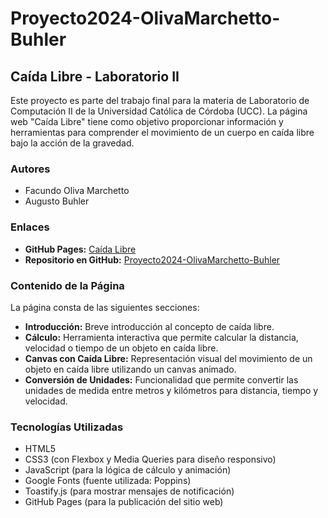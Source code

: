 # Proyecto2024-OlivaMarchetto-Buhler

## Caída Libre - Laboratorio II

Este proyecto es parte del trabajo final para la materia de Laboratorio de Computación II de la Universidad Católica de Córdoba (UCC). La página web "Caída Libre" tiene como objetivo proporcionar información y herramientas para comprender el movimiento de un cuerpo en caída libre bajo la acción de la gravedad.

### Autores
- Facundo Oliva Marchetto
- Augusto Buhler

### Enlaces
- **GitHub Pages:** [Caída Libre](https://ucc-labcompu2.github.io/Proyecto2024-OlivaMarchetto-Buhler/)
- **Repositorio en GitHub:** [Proyecto2024-OlivaMarchetto-Buhler](https://github.com/facu-olivam/Proyecto2024-OlivaMarchetto-Buhler)

### Contenido de la Página
La página consta de las siguientes secciones:
- **Introducción:** Breve introducción al concepto de caída libre.
- **Cálculo:** Herramienta interactiva que permite calcular la distancia, velocidad o tiempo de un objeto en caída libre.
- **Canvas con Caída Libre:** Representación visual del movimiento de un objeto en caída libre utilizando un canvas animado.
- **Conversión de Unidades:** Funcionalidad que permite convertir las unidades de medida entre metros y kilómetros para distancia, tiempo y velocidad.

### Tecnologías Utilizadas
- HTML5
- CSS3 (con Flexbox y Media Queries para diseño responsivo)
- JavaScript (para la lógica de cálculo y animación)
- Google Fonts (fuente utilizada: Poppins)
- Toastify.js (para mostrar mensajes de notificación)
- GitHub Pages (para la publicación del sitio web)
